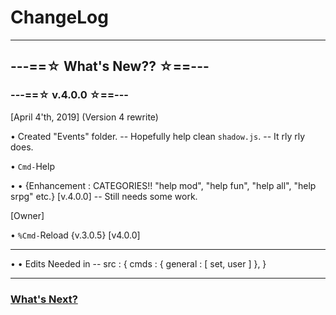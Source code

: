 # ChangeLog
-----

## ---==☆ What's New?? ☆==---
  ### ---==☆ v.4.0.0 ☆==---

[April 4'th, 2019] (Version 4 rewrite)

• Created "Events" folder. -- Hopefully help clean `shadow.js`. -- It rly rly does.


• `Cmd-`Help

• • {Enhancement : CATEGORIES!! "help mod", "help fun", "help all", "help srpg" etc.} [v.4.0.0] -- Still needs some work.


[Owner]

• `%Cmd-`Reload {v.3.0.5} [v4.0.0]

----
• • Edits Needed in -- src : {
  cmds : { general : [ set, user ] },
}

----------
### [What's Next?](https://github.com/shadow-spybeje/LadyShadow/blob/master/docs/Whats_Next.md)
